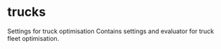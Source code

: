# trucks
Settings for truck optimisation
Contains settings and evaluator for truck fleet optimisation.
